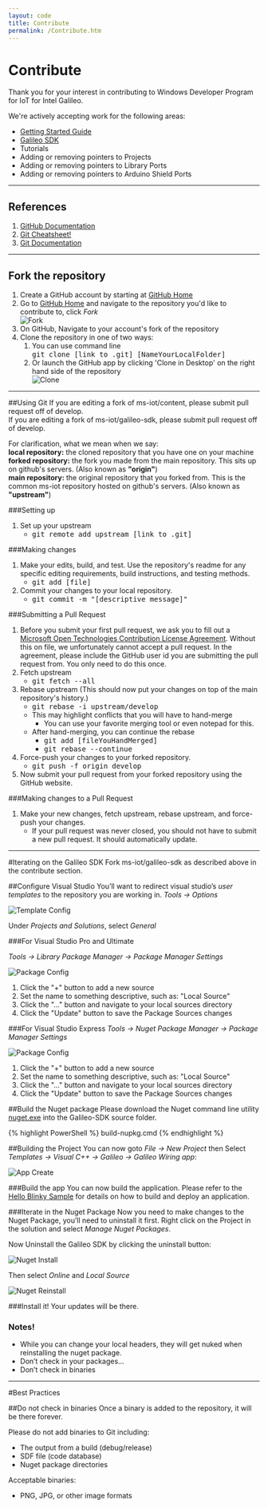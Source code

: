 ```yaml
---
layout: code
title: Contribute
permalink: /Contribute.htm
---
```


# Contribute
Thank you for your interest in contributing to Windows Developer Program for IoT for Intel Galileo.

We're actively accepting work for the following areas:

* <a href="https://github.com/ms-iot/content" target="_blank">Getting Started Guide</a>
* <a href="https://github.com/ms-iot/galileo-sdk" target="_blank">Galileo SDK</a>
* Tutorials
* Adding or removing pointers to Projects
* Adding or removing pointers to Library Ports
* Adding or removing pointers to Arduino Shield Ports

___

## References
1. <a href="https://help.github.com/" title="GitHub documentation" target="_blank">GitHub Documentation</a>
1. <a href="https://github.com/github/training-materials/blob/master/downloads/github-git-cheat-sheet.pdf?raw=true" title="Git Cheatsheet!">Git Cheatsheet!</a>
1. <a href="http://www.git-scm.com/book/en/" title="Git Documentation">Git Documentation</a>

___

## Fork the repository
1. Create a GitHub account by starting at <a href="https://github.com/" target="_blank">GitHub Home</a>
1. Go to <a href="https://github.com/" target="_blank">GitHub Home</a> and navigate to the repository you'd like to contribute to, click *Fork*  
  ![Fork](images/GitHubFork.png)
1. On GitHub, Navigate to your account's fork of the repository
1. Clone the repository in one of two ways:
    1. You can use command line <br/>
    <kbd>git clone [link to .git] [NameYourLocalFolder]</kbd>
    1. Or launch the GitHub app by clicking 'Clone in Desktop' on the right hand side of the repository  
    ![Clone](images/GitHubClone.png)   

___

##Using Git
If you are editing a fork of ms-iot/content, please submit pull request off of develop.<br/>
If you are editing a fork of ms-iot/galileo-sdk, please submit pull request off of develop.

For clarification, what we mean when we say:<br/>
**local repository:** the cloned repository that you have one on your machine<br/>
**forked repository:** the fork you made from the main repository. This sits up on github's servers. (Also known as <b>"origin"</b>)<br/>
**main repository:** the original repository that you forked from. This is the common ms-iot repository hosted on github's servers. (Also known as <b>"upstream"</b>)<br/>

###Setting up
1. Set up your upstream 
    * <kbd>git remote add upstream [link to .git]</kbd>

###Making changes
1. Make your edits, build, and test. Use the repository's readme for any specific editing requirements, build instructions, and testing methods.
    * <kbd>git add [file]</kbd>
1. Commit your changes to your local repository.
    * <kbd>git commit -m "[descriptive message]" </kbd>
    
###Submitting a Pull Request
1. Before you submit your first pull request, we ask you to fill out a <a href="https://cla.msopentech.com" target="_blank">Microsoft Open Technologies Contribution License Agreement</a>. Without this on file, we unfortunately cannot accept a pull request. In the agreement, please include the GitHub user id you are submitting the pull request from. You only need to do this once.
1. Fetch upstream
    * <kbd>git fetch --all</kbd>
1. Rebase upstream (This should now put your changes on top of the main repository's history.)
    * <kbd>git rebase -i upstream/develop</kbd>
    * This may highlight conflicts that you will have to hand-merge
        * You can use your favorite merging tool or even notepad for this.
    * After hand-merging, you can continue the rebase
        * <kbd>git add [fileYouHandMerged]</kbd>
        * <kbd>git rebase --continue</kbd>
1. Force-push your changes to your forked repository.
    * <kbd>git push -f origin develop</kbd>
1. Now submit your pull request from your forked repository using the GitHub website.

###Making changes to a Pull Request
1. Make your new changes, fetch upstream, rebase upstream, and force-push your changes.
    * If your pull request was never closed, you should not have to submit a new pull request. It should automatically update.
    
___

#Iterating on the Galileo SDK
Fork  ms-iot/galileo-sdk as described above in the contribute section.

##Configure Visual Studio
You’ll want to redirect visual studio’s *user templates* to the repository you are working in.
*Tools -> Options*

![Template Config](images/Nuget_TemplateConfig.png)

Under *Projects and Solutions*, select *General*

###For Visual Studio Pro and Ultimate

*Tools -> Library Package Manager -> Package Manager Settings*

![Package Config](images/Nuget_PackageSourceConfig_VSU2013.png)
<br/>

1. Click the "+" button to add a new source
1. Set the name to something descriptive, such as: "Local Source"
1. Click the "..." button and navigate to your local sources directory
1. Click the "Update" button to save the Package Sources changes

###For Visual Studio Express
*Tools -> Nuget Package Manager -> Package Manager Settings*

![Package Config](images/Nuget_PackageSourceConfig_VSE2013.png)
<br/>

1. Click the "+" button to add a new source
1. Set the name to something descriptive, such as: "Local Source"
1. Click the "..." button and navigate to your local sources directory
1. Click the "Update" button to save the Package Sources changes

##Build the Nuget package
Please download the Nuget command line utility [nuget.exe](http://nuget.org/nuget.exe) into the Galileo-SDK source folder.

{% highlight PowerShell %}
build-nupkg.cmd
{% endhighlight %}

##Building the Project
You can now goto *File -> New Project* then Select *Templates -> Visual C++ -> Galileo -> Galileo Wiring app*:

![App Create](images/Nuget_AppCreate.png)

###Build the app
You can now build the application. Please refer to the [Hello Blinky Sample](HelloBlinky.htm) for details on how to build and deploy an application.

###Iterate in the Nuget Package
Now you need to make changes to the Nuget Package, you’ll need to uninstall it first. Right click on the Project in the solution and select *Manage Nuget Packages*.

Now Uninstall the Galileo SDK by clicking the uninstall button:

![Nuget Install](images/Nuget_Install.png)

Then select *Online* and *Local Source*

![Nuget Reinstall](images/Nuget_Reinstall.png)

###Install it!
Your updates will be there.


### Notes!
* While you can change your local headers, they will get nuked when reinstalling the nuget package.
* Don’t check in your packages...
* Don’t check in binaries

___

#Best Practices

##Do not check in binaries
Once a binary is added to the repository, it will be there forever.

Please do not add binaries to Git including:
* The output from a build (debug/release)
* SDF file (code database)
* Nuget package directories

Acceptable binaries:
* PNG, JPG, or other image formats